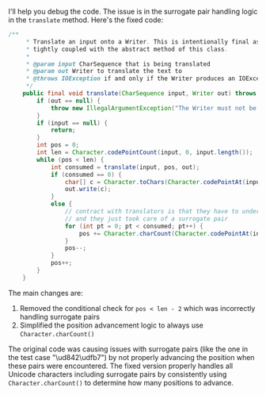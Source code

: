 I'll help you debug the code. The issue is in the surrogate pair handling logic in the `translate` method. Here's the fixed code:

```java
/**
     * Translate an input onto a Writer. This is intentionally final as its algorithm is 
     * tightly coupled with the abstract method of this class. 
     *
     * @param input CharSequence that is being translated
     * @param out Writer to translate the text to
     * @throws IOException if and only if the Writer produces an IOException
     */
    public final void translate(CharSequence input, Writer out) throws IOException {
        if (out == null) {
            throw new IllegalArgumentException("The Writer must not be null");
        }
        if (input == null) {
            return;
        }
        int pos = 0;
        int len = Character.codePointCount(input, 0, input.length());
        while (pos < len) {
            int consumed = translate(input, pos, out);
            if (consumed == 0) {
                char[] c = Character.toChars(Character.codePointAt(input, pos));
                out.write(c);
            }
            else {
                // contract with translators is that they have to understand codepoints 
                // and they just took care of a surrogate pair
                for (int pt = 0; pt < consumed; pt++) {
                    pos += Character.charCount(Character.codePointAt(input, pos));
                }
                pos--;
            }
            pos++;
        }
    }
```

The main changes are:
1. Removed the conditional check for `pos < len - 2` which was incorrectly handling surrogate pairs
2. Simplified the position advancement logic to always use `Character.charCount()`

The original code was causing issues with surrogate pairs (like the one in the test case "\ud842\udfb7") by not properly advancing the position when these pairs were encountered. The fixed version properly handles all Unicode characters including surrogate pairs by consistently using `Character.charCount()` to determine how many positions to advance.